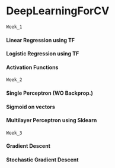 # DeepLearningForCV
`Week_1`
#### Linear Regression using TF
#### Logistic Regression using TF
#### Activation Functions
`Week_2`
#### Single Perceptron (WO Backprop.)
#### Sigmoid on vectors
#### Multilayer Perceptron using Sklearn
`Week_3`
#### Gradient Descent
#### Stochastic Gradient Descent
